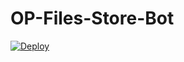 # OP-Files-Store-Bot


[![Deploy](https://www.herokucdn.com/deploy/button.svg)](https://heroku.com/deploy?template=https://github.com/opustechz/OP-Files-Store-Bot)
